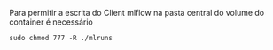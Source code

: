 Para permitir a escrita do Client mlflow na pasta central do volume do container é necessário
```
sudo chmod 777 -R ./mlruns
```